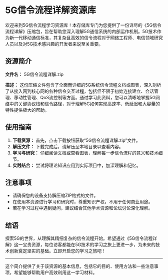 # 5G信令流程详解资源库

欢迎来到5G信令流程学习资源库！本存储库专门为您提供了一份详尽的《5G信令流程详解》压缩包，旨在帮助您深入理解5G通信系统的内部运作机制。5G技术作为新一代移动通信标准，其复杂且高效的信令流程对于网络工程师、电信领域研究人员以及对5G技术感兴趣的开发者来说至关重要。

## 资源简介

**文件名：** 5G信令流程详解.zip

**描述：**
这份压缩文件包含了全面而详细的5G系统信令流程文档或图表，深入剖析了从接入网到核心网的各种信令交互过程，包括但不限于初始连接建立、会话管理、移动性管理、QoS流控制等方面。通过学习此资料，您可以清晰地掌握5G网络中的关键协议栈和信令路径，对于理解5G如何实现高速率、低延迟和大容量的特性提供极大的帮助。

## 使用指南

1. **下载资源：** 首先，点击下载按钮获取“5G信令流程详解.zip”文件。
2. **解压文件：** 下载完成后，请解压至本地目录以查看内容。
3. **学习与研究：** 仔细阅读文档或查看图表，理解每一步信令流程的意义和技术细节。
4. **实践结合：** 尝试将理论知识应用到实际项目中，加深理解和记忆。

## 注意事项

- 请确保您的设备支持解压缩ZIP格式的文件。
- 在使用本资源进行学习和研究时，尊重知识产权，不用于任何商业用途。
- 若在学习过程中遇到疑问，建议结合其他学术资源和论坛讨论深化理解。

## 结语

探索5G的世界，从理解其精细复杂的信令流程开始。希望通过《5G信令流程详解》这一宝贵资源，每位访客都能在5G技术的学习之旅上更进一步，为未来的技术创新奠定坚实的基础。立即开启您的学习之旅吧！

---

这个简介提供了关于该资源的基本信息，包括它的目的、使用方法和一些注意事项，希望能够帮助用户高效利用这一学习材料。